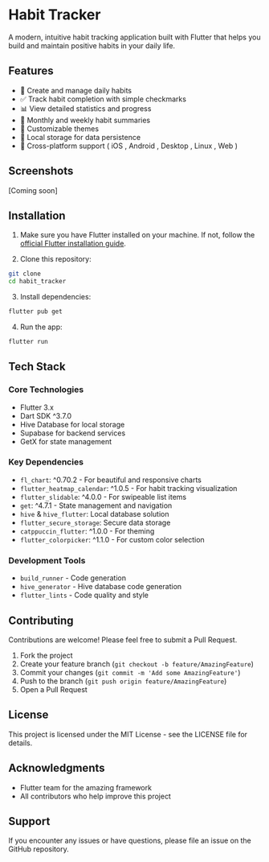 # Habit Tracker

A modern, intuitive habit tracking application built with Flutter that helps you build and maintain positive habits in your daily life.

## Features

- 📝 Create and manage daily habits
- ✅ Track habit completion with simple checkmarks
- 📊 View detailed statistics and progress
- 📅 Monthly and weekly habit summaries
- 🎨 Customizable themes
- 💾 Local storage for data persistence
- 📱 Cross-platform support ( iOS , Android , Desktop , Linux , Web )

## Screenshots

[Coming soon]

## Installation

1. Make sure you have Flutter installed on your machine. If not, follow the [official Flutter installation guide](https://docs.flutter.dev/get-started/install).

2. Clone this repository:
```bash
git clone 
cd habit_tracker
```

3. Install dependencies:
```bash
flutter pub get
```

4. Run the app:
```bash
flutter run
```

## Tech Stack

### Core Technologies
- Flutter 3.x
- Dart SDK ^3.7.0
- Hive Database for local storage
- Supabase for backend services
- GetX for state management

### Key Dependencies
- `fl_chart`: ^0.70.2 - For beautiful and responsive charts
- `flutter_heatmap_calendar`: ^1.0.5 - For habit tracking visualization
- `flutter_slidable`: ^4.0.0 - For swipeable list items
- `get`: ^4.7.1 - State management and navigation
- `hive` & `hive_flutter`: Local database solution
- `flutter_secure_storage`: Secure data storage
- `catppuccin_flutter`: ^1.0.0 - For theming
- `flutter_colorpicker`: ^1.1.0 - For custom color selection

### Development Tools
- `build_runner` - Code generation
- `hive_generator` - Hive database code generation
- `flutter_lints` - Code quality and style

## Contributing

Contributions are welcome! Please feel free to submit a Pull Request.

1. Fork the project
2. Create your feature branch (`git checkout -b feature/AmazingFeature`)
3. Commit your changes (`git commit -m 'Add some AmazingFeature'`)
4. Push to the branch (`git push origin feature/AmazingFeature`)
5. Open a Pull Request

## License

This project is licensed under the MIT License - see the LICENSE file for details.

## Acknowledgments

- Flutter team for the amazing framework
- All contributors who help improve this project

## Support

If you encounter any issues or have questions, please file an issue on the GitHub repository.
